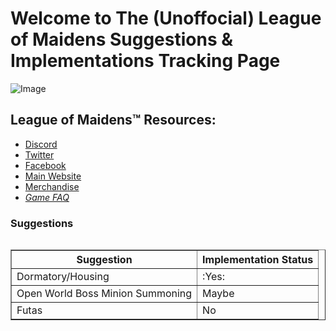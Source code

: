# Welcome to The (Unoffocial) League of Maidens Suggestions & Implementations Tracking Page
![Image](https://cdn.maidengaming.net/content/20170410000433/KE_Artist_LOM_2.jpg)
## League of Maidens™ Resources: 
* [Discord](https://discordapp.com/invite/5TU2NX9)
* [Twitter](https://twitter.com/leagueofmaidens)
* [Facebook](https://www.facebook.com/leagueofmaidens/)
* [Main Website](https://www.maidengaming.net/)
* [Merchandise](https://shop.maidengaming.net/)
* [_Game FAQ_](https://www.maidengaming.net/faq/)

### Suggestions
<table class="tg" border="1" align="left">
  <tr>
    <th class="tg-yw4l"><b>Suggestion</b></th>
    <th class="tg-yw4l"><b>Implementation Status</b></th>
  </tr>
  <tr>
    <td class="tg-yw4l">Dormatory/Housing</td>
    <td class="tg-yw4l">:Yes:</td>
  </tr>
  <tr>
    <td class="tg-yw4l">Open World Boss Minion Summoning</td>
    <td class="tg-yw4l">Maybe</td>
  </tr>
  <tr>
    <td class="tg-yw4l">Futas</td>
    <td class="tg-yw4l">No</td>
  </tr>
</table>
